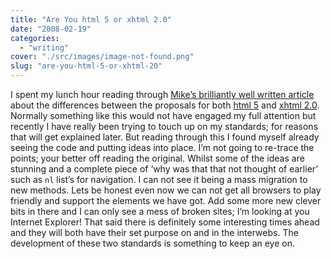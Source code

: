 ```yaml
---
title: "Are You html 5 or xhtml 2.0"
date: "2008-02-19"
categories: 
  - "writing"
cover: "./src/images/image-not-found.png"
slug: "are-you-html-5-or-xhtml-20"
---
```


I spent my lunch hour reading through [Mike’s brilliantly well written article](http://immike.net/blog/2008/02/06/xhtml-2-vs-html-5/) about the differences between the proposals for both [html 5](http://www.w3.org/html/wg/html5/) and [xhtml 2.0](http://www.w3.org/TR/xhtml2/). Normally something like this would not have engaged my full attention but recently I have really been trying to touch up on my standards; for reasons that will get explained later. But reading through this I found myself already seeing the code and putting ideas into place. I’m not going to re-trace the points; your better off reading the original. Whilst some of the ideas are stunning and a complete piece of ‘why was that that not thought of earlier’ such as `nl` list’s for navigation. I can not see it being a mass migration to new methods. Lets be honest even now we can not get all browsers to play friendly and support the elements we have got. Add some more new clever bits in there and I can only see a mess of broken sites; I’m looking at you Internet Explorer! That said there is definitely some interesting times ahead and they will both have their set purpose on and in the interwebs. The development of these two standards is something to keep an eye on.
